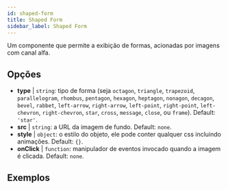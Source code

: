 ```yaml
---
id: shaped-form 
title: Shaped Form
sidebar_label: Shaped Form
---
```


Um componente que permite a exibição de formas, acionadas por imagens com canal alfa.

## Opções

* __type__ | `string`: tipo de forma (seja `octagon`, `triangle`, `trapezoid`, `parallelogram`, `rhombus`, `pentagon`, `hexagon`, `heptagon`, `nonagon`, `decagon`, `bevel`, `rabbet`, `left-arrow`, `right-arrow`, `left-point`, `right-point`, `left-chevron`, `right-chevron`, `star`, `cross`, `message`, `close`, ou `frame`). Default: `'star'`.
* __src__ | `string`: a URL da imagem de fundo. Default: `none`.
* __style__ | `object`: o estilo do objeto, ele pode conter qualquer css incluindo animações. Default: `{}`.
* __onClick__ | `function`: manipulador de eventos invocado quando a imagem é clicada. Default: `none`.


## Exemplos

```jsx live

```
